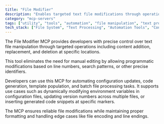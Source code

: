 ```yaml
---
title: "File Modifier"
description: "Enables targeted text file modifications through operations like adding, replacing, and deleting content at specific locations."
category: "mcp-servers"
tags: ["utility", "tools", "automation", "file manipulation", "text processing"]
tech_stack: ["File System", "Text Processing", "Automation Tools", "Configuration Management"]
---
```


The File Modifier MCP provides developers with precise control over text file manipulation through targeted operations including content addition, replacement, and deletion at specific locations. 

This tool eliminates the need for manual editing by allowing programmatic modifications based on line numbers, search patterns, or other precise identifiers.

Developers can use this MCP for automating configuration updates, code generation, template population, and batch file processing tasks. It supports use cases such as dynamically modifying environment variables in configuration files, updating version numbers across multiple files, or inserting generated code snippets at specific markers. 

The MCP ensures reliable file modifications while maintaining proper formatting and handling edge cases like file encoding and line endings.
